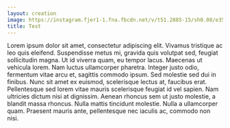 ```yaml
---
layout: creation
image: https://instagram.fjer1-1.fna.fbcdn.net/v/t51.2885-15/sh0.08/e35/p640x640/91119457_259266758415026_1229725411006953576_n.jpg?_nc_ht=instagram.fjer1-1.fna.fbcdn.net&_nc_cat=102&_nc_ohc=rKwAsKRjO54AX8r1r7n&oh=2e9645354c02632908d13837c14ef9f8&oe=5EABA79D
title: Test
---
```

Lorem ipsum dolor sit amet, consectetur adipiscing elit. Vivamus tristique ac leo quis eleifend. Suspendisse metus mi, gravida quis volutpat sed, feugiat sollicitudin magna. Ut id viverra quam, eu tempor lacus. Maecenas ut vehicula lorem. Nam luctus ullamcorper pharetra. Integer justo odio, fermentum vitae arcu et, sagittis commodo ipsum. Sed molestie sed dui in finibus. Nunc sit amet ex euismod, scelerisque lectus at, faucibus erat. Pellentesque sed lorem vitae mauris scelerisque feugiat id vel sapien. Nam ultricies dictum nisi at dignissim. Aenean rhoncus sem ut justo molestie, a blandit massa rhoncus. Nulla mattis tincidunt molestie. Nulla a ullamcorper quam. Praesent mauris ante, pellentesque nec iaculis ac, commodo non nisi.